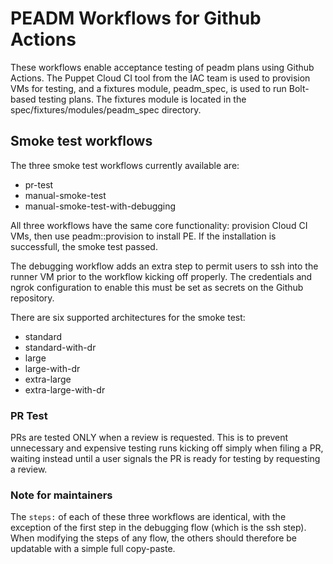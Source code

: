 # PEADM Workflows for Github Actions

These workflows enable acceptance testing of peadm plans using Github Actions. The Puppet Cloud CI tool from the IAC team is used to provision VMs for testing, and a fixtures module, peadm\_spec, is used to run Bolt-based testing plans. The fixtures module is located in the spec/fixtures/modules/peadm\_spec directory.

## Smoke test workflows

The three smoke test workflows currently available are:

* pr-test
* manual-smoke-test
* manual-smoke-test-with-debugging

All three workflows have the same core functionality: provision Cloud CI VMs, then use peadm::provision to install PE. If the installation is successfull, the smoke test passed.

The debugging workflow adds an extra step to permit users to ssh into the runner VM prior to the workflow kicking off properly. The credentials and ngrok configuration to enable this must be set as secrets on the Github repository.

There are six supported architectures for the smoke test:

* standard
* standard-with-dr
* large
* large-with-dr
* extra-large
* extra-large-with-dr

### PR Test ###

PRs are tested ONLY when a review is requested. This is to prevent unnecessary and expensive testing runs kicking off simply when filing a PR, waiting instead until a user signals the PR is ready for testing by requesting a review.

### Note for maintainers ###

The `steps:` of each of these three workflows are identical, with the exception of the first step in the debugging flow (which is the ssh step). When modifying the steps of any flow, the others should therefore be updatable with a simple full copy-paste.
